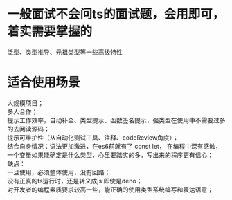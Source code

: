   # 一般面试不会问ts的面试题，会用即可，着实需要掌握的  
  泛型、类型推导、元祖类型等一些高级特性  
  
# 适合使用场景  
  大规模项目；  
  多人合作；  
  提示工作效率，自动补全、类型提示、函数签名提示，强类型在使用中不需要过多的去阅读源码；  
  提示可维护性（从自动化测试工具、注释、codeReview角度）；  
  结合自身情况：语法更加激进，在es6前就有了 const let， 在编程中深有感触，一个变量如果能确定是什么类型，心里要踏实的多，写出来的程序更有信心；  
  缺点：  
    一旦使用，必须整体使用，没有回路；  
    没有正真的ts运行时，还是转义成js 即使是deno；  
    对开发者的编程素质要求较高一些，能正确的使用类型系统编写和表达语意；  
  